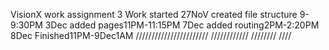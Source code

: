 VisionX work assignment 3 
Work started 27NoV
created file structure 9-9:30PM
3Dec added pages11PM-11:15PM
7Dec added routing2PM-2:20PM
8Dec Finished11PM-9Dec1AM
///////////////////////
////////////
////////
////


